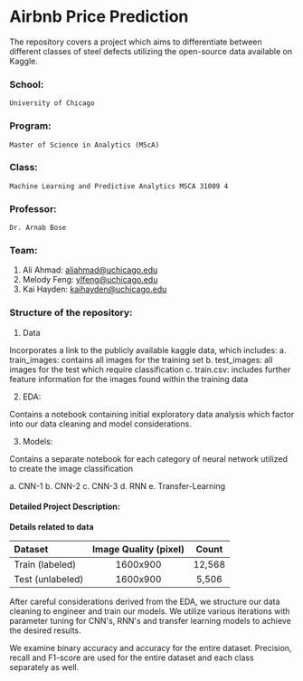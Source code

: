 # Airbnb Price Prediction

The repository covers a project which aims to differentiate between different classes of steel defects utilizing the open-source data available on Kaggle. 

### School: 
    University of Chicago
### Program: 
    Master of Science in Analytics (MScA) 
### Class: 
    Machine Learning and Predictive Analytics MSCA 31009 4
### Professor: 
    Dr. Arnab Bose

### Team: 
1.	Ali Ahmad: aliahmad@uchicago.edu
2. Melody Feng: ylfeng@uchicago.edu
3. Kai Hayden: kaihayden@uchicago.edu

### Structure of the repository: 

1.	Data 

Incorporates a link to the publicly available kaggle data, which includes: 
a. train_images: contains all images for the training set 
b. test_images: all images for the test which require classification
c. train.csv: includes further feature information for the images found within the training data 

2. EDA:

Contains a notebook containing initial exploratory data analysis which factor into our data cleaning and model considerations.

3.	Models: 

Contains a separate notebook for each category of neural network utilized to create the image classification

a. CNN-1 
b. CNN-2 
c. CNN-3 
d. RNN
e. Transfer-Learning

#### Detailed Project Description: 

**Details related to data**


|    Dataset            |  Image Quality (pixel) |      Count      |             
|:----------------------|:----------------------:|:---------------:|
|    Train (labeled)    |         1600x900       |    12,568       |       
|    Test (unlabeled)   |         1600x900       |     5,506       |

After careful considerations derived from the EDA, we structure our data cleaning to engineer and train our models. We utilize various iterations with parameter tuning for CNN's, RNN's and transfer learning models to achieve the desired results. 

We examine binary accuracy and accuracy for the entire dataset. Precision, recall and F1-score are used for the entire dataset and each class separately as well. 







